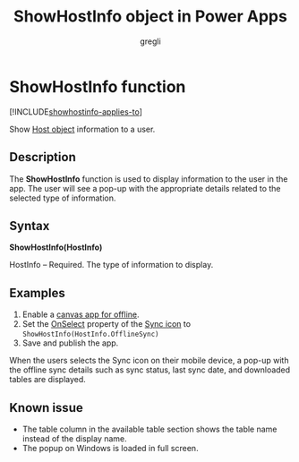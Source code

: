﻿---
title: ShowHostInfo object in Power Apps
description: Reference information including syntax and examples for the ShowHostInfo object in Power Apps.
author: gregli
ms.topic: reference
ms.custom: canvas
ms.reviewer: 
ms.date: 3/22/2024
ms.author: trdehove
search.audienceType: 
  - maker
contributors:
  - gregli
---
# ShowHostInfo function
[!INCLUDE[showhostinfo-applies-to](includes/showhostinfo-applies-to.md)]



Show [Host object](object-host.md) information to a user.

## Description

The **ShowHostInfo** function is used to display information to the user in the app. The user will see a pop-up with the appropriate details related to the selected type of information.     

## Syntax

**ShowHostInfo(HostInfo)**

HostInfo – Required. The type of information to display.

## Examples

1. Enable a [canvas app for offline](/power-apps/mobile/canvas-mobile-offline-overview).
1. Set the [OnSelect](/power-apps/maker/canvas-apps/controls/properties-core) property of the [Sync icon](/power-apps/maker/canvas-apps/controls/control-shapes-icons) to `ShowHostInfo(HostInfo.OfflineSync)`
1. Save and publish the app.

When the users selects the Sync icon on their mobile device, a pop-up with the offline sync details such as sync status, last sync date, and downloaded tables are displayed. 

## Known issue
- The table column in the available table section shows the table name instead of the display name.
- The popup on Windows is loaded in full screen.







































































































































